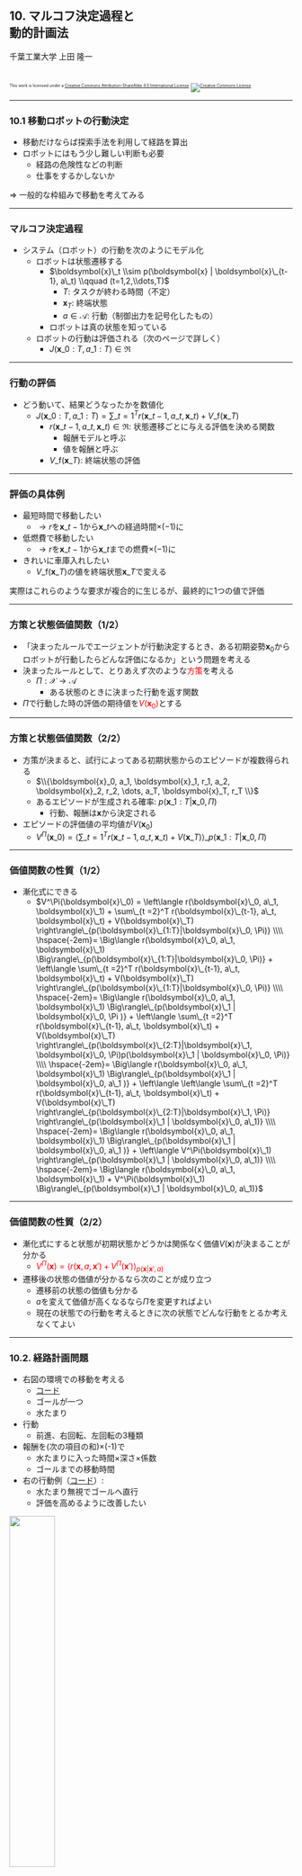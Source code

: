## 10. マルコフ決定過程と<br />動的計画法

千葉工業大学 上田 隆一

<br />

<p style="font-size:50%">
This work is licensed under a <a rel="license" href="http://creativecommons.org/licenses/by-sa/4.0/">Creative Commons Attribution-ShareAlike 4.0 International License</a>.
<a rel="license" href="http://creativecommons.org/licenses/by-sa/4.0/">
<img alt="Creative Commons License" style="border-width:0" src="https://i.creativecommons.org/l/by-sa/4.0/88x31.png" /></a>
</p>

---

### 10.1 移動ロボットの行動決定

* 移動だけならば探索手法を利用して経路を算出
* ロボットにはもう少し難しい判断も必要
    * 経路の危険性などの判断
    * 仕事をするかしないか

$\Rightarrow$ 一般的な枠組みで移動を考えてみる

---

### マルコフ決定過程

* システム（ロボット）の行動を次のようにモデル化
    * ロボットは状態遷移する
        * $\boldsymbol{x}\_t \\sim p(\boldsymbol{x} | \boldsymbol{x}\_{t-1}, a\_t)  \\qquad (t=1,2,\\dots,T)$
            * $T$: タスクが終わる時間（不定）
            * $\boldsymbol{x}_T$: 終端状態
            * $a \in \mathcal{A}$: 行動（制御出力を記号化したもの）
        * ロボットは真の状態を知っている
    * ロボットの行動は評価される（次のページで詳しく）
        * $J(\boldsymbol{x}\_{0:T}, a\_{1:T}) \in \Re$

---

### 行動の評価

* どう動いて、結果どうなったかを数値化
    * $J(\boldsymbol{x}\_{0:T}, a\_{1:T}) = \sum\_{t=1}^T r(\boldsymbol{x}\_{t-1}, a\_t, \boldsymbol{x}\_t) + V\_\text{f}(\boldsymbol{x}\_T)$
        * $r(\boldsymbol{x}\_{t-1}, a\_t, \boldsymbol{x}\_t) \in \Re$: 状態遷移ごとに与える評価を決める関数
            * 報酬モデルと呼ぶ
            * 値を報酬と呼ぶ
        * $V\_\text{f}(\boldsymbol{x}\_T)$: 終端状態の評価

---

### 評価の具体例

* 最短時間で移動したい
    * $\rightarrow r$を$\boldsymbol{x}\_{t-1}$から$\boldsymbol{x}\_{t}$への経過時間$\times (-1)$に
* 低燃費で移動したい
    * $\rightarrow r$を$\boldsymbol{x}\_{t-1}$から$\boldsymbol{x}\_{t}$までの燃費$\times (-1)$に
* きれいに車庫入れしたい
    * $V\_\text{f}(\boldsymbol{x}\_T)$の値を終端状態$\boldsymbol{x}\_T$で変える

実際はこれらのような要求が複合的に生じるが、最終的に1つの値で評価

---

### 方策と状態価値関数（1/2）

* 「決まったルールでエージェントが行動決定するとき、ある初期姿勢$\boldsymbol{x}_0$からロボットが行動したらどんな評価になるか」という問題を考える
* 決まったルールとして、とりあえず次のような<span style="color:red">方策</span>を考える
    * $\Pi: \mathcal{X} \rightarrow \mathcal{A}$
        * ある状態のときに決まった行動を返す関数
* $\Pi$で行動した時の評価の期待値を<span style="color:red">$V(\boldsymbol{x}_0)$</span>とする

---

### 方策と状態価値関数（2/2）

* 方策が決まると、試行によってある初期状態からのエピソードが複数得られる
    * $\\{\boldsymbol{x}_0, a_1, \boldsymbol{x}_1, r_1, a_2, \boldsymbol{x}_2, r_2, \dots, a_T, \boldsymbol{x}_T, r_T \\}$
    * あるエピソードが生成される確率: $p(\boldsymbol{x}\_{1:T}|\boldsymbol{x}\_0, \Pi)$
        * 行動、報酬は$\boldsymbol{x}$から決定される
* エピソードの評価値の平均値が$V(\boldsymbol{x}_0)$
    * $V^\Pi(\boldsymbol{x}\_0) = \left\langle \sum\_{t=1}^T r(\boldsymbol{x}\_{t-1}, a\_t, \boldsymbol{x}\_t) + V(\boldsymbol{x}\_T) \right\rangle\_{p(\boldsymbol{x}\_{1:T}|\boldsymbol{x}\_0, \Pi)}$

---

### 価値関数の性質（1/2）

* 漸化式にできる
    * $V^\Pi(\boldsymbol{x}\_0) = \left\langle r(\boldsymbol{x}\_0, a\_1, \boldsymbol{x}\_1) + \sum\_{t =2}^T r(\boldsymbol{x}\_{t-1}, a\_t, \boldsymbol{x}\_t) + V(\boldsymbol{x}\_T)  \right\rangle\_{p(\boldsymbol{x}\_{1:T}|\boldsymbol{x}\_0, \Pi)} \\\\ \hspace{-2em}= \Big\langle r(\boldsymbol{x}\_0, a\_1, \boldsymbol{x}\_1) \Big\rangle\_{p(\boldsymbol{x}\_{1:T}|\boldsymbol{x}\_0, \Pi)} + \left\langle \sum\_{t =2}^T r(\boldsymbol{x}\_{t-1}, a\_t, \boldsymbol{x}\_t) + V(\boldsymbol{x}\_T)  \right\rangle\_{p(\boldsymbol{x}\_{1:T}|\boldsymbol{x}\_0, \Pi)} \\\\ \hspace{-2em}= \Big\langle r(\boldsymbol{x}\_0, a\_1, \boldsymbol{x}\_1) \Big\rangle\_{p(\boldsymbol{x}\_1 | \boldsymbol{x}\_0, \Pi )} + \left\langle \sum\_{t =2}^T r(\boldsymbol{x}\_{t-1}, a\_t, \boldsymbol{x}\_t) + V(\boldsymbol{x}\_T)  \right\rangle\_{p(\boldsymbol{x}\_{2:T}|\boldsymbol{x}\_1, \boldsymbol{x}\_0, \Pi)p(\boldsymbol{x}\_1 | \boldsymbol{x}\_0, \Pi)} \\\\ \hspace{-2em}= \Big\langle r(\boldsymbol{x}\_0, a\_1, \boldsymbol{x}\_1) \Big\rangle\_{p(\boldsymbol{x}\_1 | \boldsymbol{x}\_0, a\_1 )} + \left\langle \left\langle \sum\_{t =2}^T r(\boldsymbol{x}\_{t-1}, a\_t, \boldsymbol{x}\_t) + V(\boldsymbol{x}\_T)  \right\rangle\_{p(\boldsymbol{x}\_{2:T}|\boldsymbol{x}\_1, \Pi)} \right\rangle\_{p(\boldsymbol{x}\_1 | \boldsymbol{x}\_0, a\_1)} \\\\ \hspace{-2em}= \Big\langle r(\boldsymbol{x}\_0, a\_1, \boldsymbol{x}\_1) \Big\rangle\_{p(\boldsymbol{x}\_1 | \boldsymbol{x}\_0, a\_1 )} + \left\langle V^\Pi(\boldsymbol{x}\_1) \right\rangle\_{p(\boldsymbol{x}\_1 | \boldsymbol{x}\_0, a\_1)} \\\\ \hspace{-2em}= \Big\langle r(\boldsymbol{x}\_0, a\_1, \boldsymbol{x}\_1) + V^\Pi(\boldsymbol{x}\_1) \Big\rangle\_{p(\boldsymbol{x}\_1 | \boldsymbol{x}\_0, a\_1)}$

---

### 価値関数の性質（2/2）

* 漸化式にすると状態が初期状態かどうかは関係なく価値$V(\boldsymbol{x})$が決まることが分かる
    * <span style="color:red">$V^\Pi(\boldsymbol{x}) = \left\langle r(\boldsymbol{x}, a, \boldsymbol{x}') + V^\Pi(\boldsymbol{x}') \right\rangle_{p(\boldsymbol{x}| \boldsymbol{x}', a)}$</span>
* 遷移後の状態の価値が分かるなら次のことが成り立つ
    * 遷移前の状態の価値も分かる
    * $a$を変えて価値が高くなるなら$\Pi$を変更すればよい
    * 現在の状態での行動を考えるときに次の状態でどんな行動をとるか考えなくてよい

---

### 10.2. 経路計画問題

* 右図の環境での移動を考える
    * [コード](https://github.com/ryuichiueda/LNPR_BOOK_CODES/blob/master/section_mdp/puddle_world3.ipynb)
    * ゴールが一つ
    * 水たまり
* 行動
    * 前進、右回転、左回転の3種類
* 報酬を(次の項目の和)$\times$(-1)で
    * 水たまりに入った時間$\times$深さ$\times$係数
    * ゴールまでの移動時間
* 右の行動例（[コード](https://github.com/ryuichiueda/LNPR_BOOK_CODES/blob/master/section_mdp/puddle_world4.ipynb)）:
    * 水たまり無視でゴールへ直行
    * 評価を高めるように改善したい

<img width="40%" src="../figs/puddle_world4.gif" />


---

### 10.3 方策の評価

* ある方策$\Pi: \mathcal{X} \rightarrow \mathcal{A}$の価値関数$V^\Pi$を求めたい
* 方法（次のスライドから）
    * 状態空間を離散化
    * 方策に対して各離散状態での価値を求める

---

### 離散化の方法

* 次のように空間を均等に分割<br />
<img width="60%" src="../figs/divide.png" /><br />
    * [別の離散化の例](https://www.semanticscholar.org/paper/Vector-quantization-for-state-action-map-Ueda-Fukase/3c8cb20cac652e0f7fd4e5f967ee2418e62ba3b5)
* 各区画: 離散状態、あるいはセルと呼ぶ
    * [コード](https://github.com/ryuichiueda/LNPR_BOOK_CODES/blob/master/section_mdp/policy_evaluation1.ipynb)

---

### 価値の初期化

* 離散状態に価値を割り振る
    * 終端状態の価値を適切に設定
        * 連続的な空間からの近似になるので平均をとったり最悪の値にしたりと場合に応じて適切に
    * 終端状態以外の状態については適当に値を設定しておく
        * [コード](https://github.com/ryuichiueda/LNPR_BOOK_CODES/blob/master/section_mdp/policy_evaluation2.ipynb)


<img width="40%" src="../figs/init_value1.png" />

---

### 方策の離散化

* ゴールにまっすぐ行く方策の離散化
    * 各離散状態の中央の状態でとる行動で代表することに
        * [コード](https://github.com/ryuichiueda/LNPR_BOOK_CODES/blob/master/section_mdp/policy_evaluation3.ipynb)
        * 図: ロボットの向きが左向き（$180 \le \theta \lt 190$）のときの行動

<img width="50%" src="../figs/init_policy.png" />

---

### 状態遷移モデルの離散化

* $p(\boldsymbol{x}|\boldsymbol{x}', a)$から$P(s|s', a)$を求める
    * 計算で済むなら計算で
        * [コード](https://github.com/ryuichiueda/LNPR_BOOK_CODES/blob/master/section_mdp/policy_evaluation4.ipynb)ではモンテカルロ法で求めている

<img width="80%" src="../figs/divide_transition.png" />

---

### 報酬モデルの離散化

* 状態遷移モデルの離散化と同じ
    * [コード](https://github.com/ryuichiueda/LNPR_BOOK_CODES/blob/master/section_mdp/policy_evaluation5.ipynb): こちらもモンテカルロ法で求めている

<img width="60%" src="../figs/digitized_reward.png" />


---

### 方策評価アルゴリズム

* 離散空間での価値の性質を表した式を利用
    * $V^\Pi(s) = \left\langle r(s, a, s') + V^\Pi(s') \right\rangle_{p(s'| s, a)}$
    * 各離散状態に対して上の式で価値関数の値を更新し続ける
        * 離散状態を一通り更新することをスイープと呼ぶ
        * 収束まで何スイープも繰り返し
    * 終端状態から、終端状態までにステップ数のかかる状態へ価値が伝播していき、収束する
    * [コード](https://github.com/ryuichiueda/LNPR_BOOK_CODES/blob/master/section_mdp/policy_evaluation6.ipynb)
    * 図: 左から10, 20, 50スイープ後

<img width="30%" src="../figs/policy_evaluation_10sweeps.png" />
<img width="30%" src="../figs/policy_evaluation_20sweeps.png" />
<img width="30%" src="../figs/policy_evaluation_50sweeps.png" />


---

### 計算結果


* 92スイープ目で収束
    * しきい値処理で止める
        * [コード](https://github.com/ryuichiueda/LNPR_BOOK_CODES/blob/master/section_mdp/policy_evaluation7.ipynb)
    * 図: ロボットの向きが左向き（$180 \le \theta \lt 190$）のときの価値

<img width="60%" src="../figs/policy_evaluation_end_sweeps.png" />

---

### 価値反復

* 価値が最大になる行動をつかって価値を更新し続ける
    * $V(s) \longleftarrow \max_{a \in \mathcal{A}} \sum_{s'} P(s' | s, a) \left[ R(s, a, s') + V(s') \right]$
        * $(s \in \mathcal{S} - \mathcal{S}_\text{f})$
    * 収束すると<span style="color:red">最適状態価値関数$V^*$</span>が求まる
    * 事前に方策は不要
* 最終的に方策も決まる
    * $\Pi^\*(s) = \text{argmax}\_{a \in \mathcal{A}} \sum_{s'} P(s' | s, a) \left[ R(s, a, s') + V^*(s') \right]$
        * <span style="color:red">$\Pi^\*$: 最適方策</span>

---

### 価値反復の実行例

* [コード](https://github.com/ryuichiueda/LNPR_BOOK_CODES/blob/master/section_mdp/dynamic_programming2.ipynb)
    * 120スイープで収束
    * 上図: 10, 20, 120スイープ後の状態価値関数（$180 \le \theta \lt 190$）
    * 下図: 10, 20, 120スイープ後の方策（$180 \le \theta \lt 190$）

<br />
<img width="25%" src="../figs/value_iteration_10sweeps.png" />
<img width="25%" src="../figs/value_iteration_20sweeps.png" />
<img width="25%" src="../figs/value_iteration_conv.png" /> 
<br />
<img width="25%" src="../figs/value_iteration_10sweeps_p.png" />
<img width="25%" src="../figs/value_iteration_20sweeps_p.png" />
<img width="25%" src="../figs/value_iteration_conv_p.png" /> 

---

### 得られた方策によるロボットの行動

* [コード](https://github.com/ryuichiueda/LNPR_BOOK_CODES/blob/master/section_mdp/dp_policy_agent.ipynb)

<img width="50%" src="../figs/optimal_policy.gif" /> 
